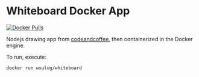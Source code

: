 # Whiteboard Docker App
[![Docker Pulls](https://img.shields.io/docker/pulls/wsulug/whiteboard.svg)]()

Nodejs drawing app from [codeandcoffee](https://github.com/codeandcoffee), then containerized in the Docker engine.

To run, execute:
```
docker run wsulug/whiteboard 
```